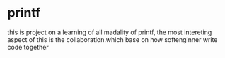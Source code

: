 # printf
 this is project on a learning of all madality of printf,
the most intereting aspect of this is the collaboration.which base on how softenginner write code together
